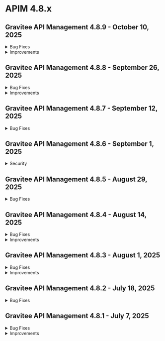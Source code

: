 # APIM 4.8.x
 
## Gravitee API Management 4.8.9 - October 10, 2025
<details>

<summary>Bug Fixes</summary>

**Gateway**

* Read timeout on v4 returns 500 [#10767](https://github.com/gravitee-io/issues/issues/10767)
* EL request.xmlContent Fails with XML Declaration [#10842](https://github.com/gravitee-io/issues/issues/10842)

**Management API**

* Image not updated with mAPI [#10809](https://github.com/gravitee-io/issues/issues/10809)
* Error when trying to retrieve the portal notification settings [#10870](https://github.com/gravitee-io/issues/issues/10870)

**Other**

* Two users created with identical email addresses [#10423](https://github.com/gravitee-io/issues/issues/10423)
* Webhook Entrypoint: "No Retry" configuration ignores setting and uses default linear retry. [#10519](https://github.com/gravitee-io/issues/issues/10519)
* Upgrader error on PortalNotificationConfig repository when upgrading from 4.2 to 4.8 [#10847](https://github.com/gravitee-io/issues/issues/10847)
* Custom API keys are truncated to 64 characters when created through the console UI [#10873](https://github.com/gravitee-io/issues/issues/10873)

</details>

<details>

<summary>Improvements</summary>

**Other**

* Character length for API description is only 4000 for Postgres [#10825](https://github.com/gravitee-io/issues/issues/10825)
* File reporter creates empty log files despite event exclusion. [#10853](https://github.com/gravitee-io/issues/issues/10853)

</details>


 
## Gravitee API Management 4.8.8 - September 26, 2025
<details>

<summary>Bug Fixes</summary>

**Gateway**

* Gateway rejects client certificates missing BEGIN/END markers in X-Gravitee-Client-Cert header [#10816](https://github.com/gravitee-io/issues/issues/10816)

**Management API**

* Unable to search federated APIs using metadata [#10676](https://github.com/gravitee-io/issues/issues/10676)
* Group edit fails for APIs with missing visibility [#10804](https://github.com/gravitee-io/issues/issues/10804)
* Health-check endpoint target returns type instead of full URL after 4.8 upgrade [#10818](https://github.com/gravitee-io/issues/issues/10818)

**Console**

* Prevent multiple primary owners when API Primary Owner mode is set to Group [#10629](https://github.com/gravitee-io/issues/issues/10629)
* Gap between the "Health Check Dashboard" date and the "Dashboard API Traffic" date [#10813](https://github.com/gravitee-io/issues/issues/10813)
* Audit history shows incorrect API groups and path mappings deletion [#10814](https://github.com/gravitee-io/issues/issues/10814)
* Image appears too large inside dropdown menu [#10819](https://github.com/gravitee-io/issues/issues/10819)

**Helm Charts**

* Frequent Prometheus endpoint calls can cause OOM errors [#10466](https://github.com/gravitee-io/issues/issues/10466)

**Other**

* IPV6 CIDR ranges do not work in the IP filtering policy [#10656](https://github.com/gravitee-io/issues/issues/10656)
* Using Check Topic Existence with the AWS MSK IAM SASL mechanism results in errors [#10746](https://github.com/gravitee-io/issues/issues/10746)
* Remove corrupted subscriptions from database [#10821](https://github.com/gravitee-io/issues/issues/10821)

</details>

<details>

<summary>Improvements</summary>

**Management API**

* Character length for entrypoints is only 64 for Postgres [#10698](https://github.com/gravitee-io/issues/issues/10698)

**Helm Charts**

* Add helm.sh/chart to pod template annotations [#10832](https://github.com/gravitee-io/issues/issues/10832)

**Other**

* \[JSON threat protection policy] add an option to block JSON with duplicated keys [#10841](https://github.com/gravitee-io/issues/issues/10841)
* OAS Plugin decoding issue – validation fails with encoded values [#10845](https://github.com/gravitee-io/issues/issues/10845)

</details>



## Gravitee API Management 4.8.7 - September 12, 2025
<details>

<summary>Bug Fixes</summary>


**Gateway**

* Unable to retrieve secrets from HashiCorp[#10760](https://github.com/gravitee-io/issues/issues/10760)

**Management API**

* Memory issues when loading audit events [#10582](https://github.com/gravitee-io/issues/issues/10582)
* Heavy latencies using Audit section with a larger number of apps.[#10783](https://github.com/gravitee-io/issues/issues/10783)
* Audit History groups fetch timeout[#10682](https://github.com/gravitee-io/issues/issues/10682)
* Bad behavior on weighted round robin[#10405](https://github.com/gravitee-io/issues/issues/10405)
* Dynamic Properties configuration is not exported when exporting a V4 API[#10726](https://github.com/gravitee-io/issues/issues/10726)

**Console**

* Unable to import path mapping from swagger document [#10810](https://github.com/gravitee-io/issues/issues/10810)
* Alert creation form missing fields on smaller screens[#10823](https://github.com/gravitee-io/issues/issues/10823)
* Slow loading when viewing 'Tasks' on Console[#10650](https://github.com/gravitee-io/issues/issues/10650)
* Bad behavior on weighted round robin[#10405](https://github.com/gravitee-io/issues/issues/10405)

**Other**

* Elastic reporter fails with ES7 and V4 Proxy API[#10772](https://github.com/gravitee-io/issues/issues/10772)
* APIs with MCP enabled require the Accept header to be present in debug requests [#10652](https://github.com/gravitee-io/issues/issues/10652)

</details>

 
## Gravitee API Management 4.8.6 - September 1, 2025
<details>
<summary>Security</summary>

* Harden authorization controls for the automation API [#10771](https://github.com/gravitee-io/issues/issues/10771)
</details>
 
## Gravitee API Management 4.8.5 - August 29, 2025
<details>

<summary>Bug Fixes</summary>

**Management API**

* Random configuration fields updated when associating a group to an API [#10632](https://github.com/gravitee-io/issues/issues/10632)
* Unable to Sync API [#10662](https://github.com/gravitee-io/issues/issues/10662)
* Import V4 definition won't set flowExecution's matchRequired attribute [#10715](https://github.com/gravitee-io/issues/issues/10715)
* User with an ADMIN environment role is unable to view a documentation page they just created in the Admin Console, receiving a 401 Unauthorized error [#10749](https://github.com/gravitee-io/issues/issues/10749)
* API V4 export does not include CORS configuration [#10755](https://github.com/gravitee-io/issues/issues/10755)

**Console**

* Random configuration fields updated when associating a group to an API [#10632](https://github.com/gravitee-io/issues/issues/10632)
* Orphan gateways result in other gateways not being displayed in the console UI [#10653](https://github.com/gravitee-io/issues/issues/10653)
* User with an ADMIN environment role is unable to view a documentation page they just created in the Admin Console, receiving a 401 Unauthorized error [#10749](https://github.com/gravitee-io/issues/issues/10749)
* Current page of paged application api resource is off by 1 [#10756](https://github.com/gravitee-io/issues/issues/10756)
* Application name has max length limit only when updating in the UI [#10761](https://github.com/gravitee-io/issues/issues/10761)
* Primary group owner field is inaccessible when creating v2 APIs [#10762](https://github.com/gravitee-io/issues/issues/10762)

**Other**

* Kafka ACLs not properly refreshed during fetch  [#10735](https://github.com/gravitee-io/issues/issues/10735)
* Kafka ACL - optimize ActionFilter instantiation [#10745](https://github.com/gravitee-io/issues/issues/10745)
* Kafka Gateway - ACL Policy Issue for Virtual Topics [#10754](https://github.com/gravitee-io/issues/issues/10754)

</details>


 
## Gravitee API Management 4.8.4 - August 14, 2025
<details>

<summary>Bug Fixes</summary>

**Gateway**

* Bump gravitee-endpoint-rabbitmq post APIM-10477 [#10741](https://github.com/gravitee-io/issues/issues/10741)

**Management API**

* Searching with ownerName in Developer Portal does not result in correct behaviour after a change in the group name. [#10380](https://github.com/gravitee-io/issues/issues/10380)
* The first deployments of a v2 API have a repeat publish number in the audit history [#10566](https://github.com/gravitee-io/issues/issues/10566)
* Updates to individual API endpoint configurations do not prompt the deploy API banner [#10568](https://github.com/gravitee-io/issues/issues/10568)
* V4 plan update without validation field can cause API error [#10660](https://github.com/gravitee-io/issues/issues/10660)
* Application creation error [#10717](https://github.com/gravitee-io/issues/issues/10717)
* Api not being able to be deploy when out of sync [#10725](https://github.com/gravitee-io/issues/issues/10725)
* Stale Search Index After API Ownership Transfer [#10730](https://github.com/gravitee-io/issues/issues/10730)

**Console**

* “Delete” button disappears for folders and pages when the browser window is too narrow [#10692](https://github.com/gravitee-io/issues/issues/10692)
* APIM Console - Long email in User Account causing display issue [#10734](https://github.com/gravitee-io/issues/issues/10734)

**Portal**

* Use of additional config metadata in portal API when creating applications [#10563](https://github.com/gravitee-io/issues/issues/10563)

**Other**

* Http code 0 in log list while log details gives a code 200 prevent correct count in analytics [#10607](https://github.com/gravitee-io/issues/issues/10607)
* \[gravitee-policy-kafka-acl] Partial authorization on a multi topics PRODUCE & FETCH [#10714](https://github.com/gravitee-io/issues/issues/10714)
* \[MCP Entrypoint] POST operation through the MCP server gives a 500 / timeout. [#10720](https://github.com/gravitee-io/issues/issues/10720)
* UI Bug: Management Console application logs headers are truncated/squished with long values [#10721](https://github.com/gravitee-io/issues/issues/10721)
* OOM error in gateway when management repository becomes unresponsive causes worker thread starvation and analytics reporter blockage [#10723](https://github.com/gravitee-io/issues/issues/10723)
* A2A Proxy does not support Strands AI SDK  [#10743](https://github.com/gravitee-io/issues/issues/10743)
* Gravitee gateway sending thousands of requests per second [#10732](https://github.com/gravitee-io/issues/issues/10732)


</details>

<details>

<summary>Improvements</summary>

**Other**

* Add generic consumer to PROTOBUF-JSON plugin [#10716](https://github.com/gravitee-io/issues/issues/10716)
* Update oas-validation policy's swagger-request-validator version [#10742](https://github.com/gravitee-io/issues/issues/10742)

</details>


 
## Gravitee API Management 4.8.3 - August 1, 2025
<details>

<summary>Bug Fixes</summary>

**Gateway**

* Heap memory possible leakage due to missing equals and hashcode methods on all fields. [#10701](https://github.com/gravitee-io/issues/issues/10701)

**Management API**

* Groups Mappings do not work if no Default Role is selected to API and Application [#10271](https://github.com/gravitee-io/issues/issues/10271)
* Sharding Tag Persists on API preview After Deletion [#10626](https://github.com/gravitee-io/issues/issues/10626)
* Unable to search by label for v4 APIs [#10671](https://github.com/gravitee-io/issues/issues/10671)
* If we send null for the groups field the value should not be updated in DB in any scenario (PO is a user, PO is a group, etc) [#10686](https://github.com/gravitee-io/issues/issues/10686)

**Console**

* The error key CLIENT_ABORTED_DURING_RESPONSE_ERROR is not present in the console UI. [#10683](https://github.com/gravitee-io/issues/issues/10683)

**Portal**

*  Portal Try it Out feature taking a long time to load [#10595](https://github.com/gravitee-io/issues/issues/10595)
* Openapi contracts with binary examples can not be read by the dev portal  [#10639](https://github.com/gravitee-io/issues/issues/10639)

**Other**

* JDBC Error in Gravitee when querying large number of applications using IN clause  [#10496](https://github.com/gravitee-io/issues/issues/10496)
* Console : Image Not Fitting Avatar Due to Aspect Ratio [#10649](https://github.com/gravitee-io/issues/issues/10649)
* Unable to modify set/replace/append headers in the UI for the Transform Headers policy [#10655](https://github.com/gravitee-io/issues/issues/10655)
* Unable to access Logs details [#10695](https://github.com/gravitee-io/issues/issues/10695)

</details>

<details>

<summary>Improvements</summary>

**Other**

* Disable cleanup events and audits services by default [#10708](https://github.com/gravitee-io/issues/issues/10708)

</details>


 
## Gravitee API Management 4.8.2 - July 18, 2025
<details>

<summary>Bug Fixes</summary>

**Gateway**

* Traceparent HTTP header is not available in the policy chain [#10511](https://github.com/gravitee-io/issues/issues/10511)
* Kafka TLS keystore loaded too many times [#10646](https://github.com/gravitee-io/issues/issues/10646)

**Management API**

* Wrong count in the analytics of API v4 [#10604](https://github.com/gravitee-io/issues/issues/10604)
* Entrypoint cannot be found error when using tags [#10667](https://github.com/gravitee-io/issues/issues/10667)

**Console**

* Identity provider roles mapping UI bug [#10503](https://github.com/gravitee-io/issues/issues/10503)
* Instances of calling the groups endpoint on create V2 API page time out when a large number of groups exist [#10603](https://github.com/gravitee-io/issues/issues/10603)

**Other**

* Mock policy is not generated if the openAPI spec data uses a type of string and format of date-time [#10619](https://github.com/gravitee-io/issues/issues/10619)
* \[Kafka Offloading Policy] Large Payloads Support [#10674](https://github.com/gravitee-io/issues/issues/10674)

</details>



## Gravitee API Management 4.8.1 - July 7, 2025

<details>

<summary>Bug Fixes</summary>

**Gateway**

* Hardcoded value for health check in 4.7 versions and above in docker images ( for both gateway and mapi ) [#10644](https://github.com/gravitee-io/issues/issues/10644)

**Management API**

* Subscriptions in the subscriptions tab of an application seem to only show the first 10 item [#10529](https://github.com/gravitee-io/issues/issues/10529)
* Users with both group inheritance and individual access to applications are limited in which applications to which they can subscribe [#10601](https://github.com/gravitee-io/issues/issues/10601)
* Hardcoded value for health check in 4.7 versions and above in docker images ( for both gateway and mapi ) [#10644](https://github.com/gravitee-io/issues/issues/10644)
* Debug mode for v4 proxy apis returns a 500 response [#10648](https://github.com/gravitee-io/issues/issues/10648)
* Using jsonPath in Assign Attributes policy prevents sending transformed body in HTTP Callout policy

**Console**

* Wrong display when adding a user to a group [#10558](https://github.com/gravitee-io/issues/issues/10558)
* Prevent API Modification for Unauthorized API Users [#10594](https://github.com/gravitee-io/issues/issues/10594)

**Portal**

* Subscriptions in the subscriptions tab of an application seem to only show the first 10 item [#10529](https://github.com/gravitee-io/issues/issues/10529)

**Other**

* Unable to add a group to an existing user using console [#10378](https://github.com/gravitee-io/issues/issues/10378)
* Console : Categories Page doesn't show updated image for any category [#10523](https://github.com/gravitee-io/issues/issues/10523)
* Primary owner Group should not be removed from an API [#10580](https://github.com/gravitee-io/issues/issues/10580)
* Custom policy depending on gravitee-resource-oauth2-provider-generic [#10620](https://github.com/gravitee-io/issues/issues/10620)
* Portal Theme Settings : UNABLE to change Theme color [#10647](https://github.com/gravitee-io/issues/issues/10647)

</details>

<details>

<summary>Improvements</summary>

**Gateway**

* Enable multi-tenant support for Dictionaries by default [#10637](https://github.com/gravitee-io/issues/issues/10637)

**Other**

* Increase character limit of condition field in flow\_selectors table [#10560](https://github.com/gravitee-io/issues/issues/10560)

</details>
